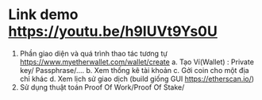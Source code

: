 # Link demo <https://youtu.be/h9IUVt9Ys0U>

1. Phần giao diện và quá trình thao tác tương tự <https://www.myetherwallet.com/wallet/create>
a. Tạo Ví(Wallet) : Private key/ Passphrase/....
b. Xem thống kê tài khoản
c. Gởi coin cho một địa chỉ khác
d. Xem lịch sử giao dịch (build giống GUI <https://etherscan.io/>)
2. Sử dụng thuật toán Proof Of Work/Proof Of Stake/
